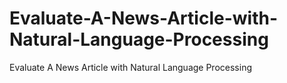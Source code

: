 # Evaluate-A-News-Article-with-Natural-Language-Processing
Evaluate A News Article with Natural Language Processing
